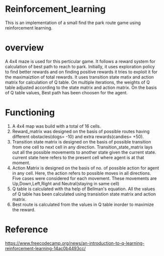 # Reinforcement_learning
This is an implementation of a small find the park route game using reinforcement learning.

# overview
A 4x4 maze is used for this perticular game. It follows a reward system for calculation of best path to reach to park. Initially, it uses exploration policy to find better rewards and on finding positive rewards it tries to exploit it for the maximaiztion of total rewards. It uses transition state matix and action matrix for calculation of Q table. On multiple iterations, the weights of Q table adjusted according to the state matrix and action matrix. On the basis of Q table values, Best path has been choosen for the agent.

# Functioning
1) A 4x4 map was build with a total of 16 cells.
2) Reward_matrix was designed on the basis of possible routes having different obstacles(dogs= -10) and extra rewards(candies= +50).
3) Transition state matrix is designed on the basis of possible transition from one cell to next cell in any direction. Transition_state_matrix lays out all the possible movements to another state given the current state. current state here refers to the present cell where agent is at that moment.
4) Action Matrix is designed on the basis of no. of possible action for agent in any cell. Here, the action refers to possible moves in all directions. Five cases were considered for each movement. These movements are Up,Down,Left,Right and Neutral(staying in same cell)
5) Q table is calculated with tha help of Bellman's equation. All the values of Q table has been calculated using transistion state matrix and action matrix.
6) Best route is calculated from the values in Q table inorder to maximize the reward.

# Reference
https://www.freecodecamp.org/news/an-introduction-to-q-learning-reinforcement-learning-14ac0b4493cc/
